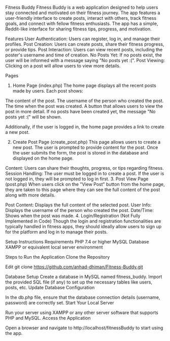 Fitness Buddy
Fitness Buddy is a web application designed to help users stay connected and motivated on their fitness journey. The app features a user-friendly interface to create posts, interact with others, track fitness goals, and connect with fellow fitness enthusiasts. The app has a simple, Reddit-like interface for sharing fitness tips, progress, and motivation.

Features
  User Authentication: Users can register, log in, and manage their profiles.
  Post Creation: Users can create posts, share their fitness progress, or provide tips.
  Post Interaction: Users can view recent posts, including the poster's username and time of creation.
  No Posts Yet: If no posts exist, the user will be informed with a message saying "No posts yet :(".
  Post Viewing: Clicking on a post will allow users to view more details.

Pages
  1. Home Page (index.php)
  The home page displays all the recent posts made by users. Each post shows:
  
  The content of the post.
  The username of the person who created the post.
  The time when the post was created.
  A button that allows users to view the post in more detail.
  If no posts have been created yet, the message "No posts yet :(" will be shown.
  
  Additionally, if the user is logged in, the home page provides a link to create a new post.
  
  2. Create Post Page (create_post.php)
  This page allows users to create a new post. The user is prompted to provide content for the post. Once the user submits the form, the post is stored in the database and displayed on the home page.
  
  Content: Users can share their thoughts, progress, or tips regarding fitness.
  Session Handling: The user must be logged in to create a post. If the user is not logged in, they will be prompted to log in first.
  3. Post View Page (post.php)
  When users click on the "View Post" button from the home page, they are taken to this page where they can see the full content of the post along with more details.
  
  Post Content: Displays the full content of the selected post.
  User Info: Displays the username of the person who created the post.
  Date/Time: Shows when the post was made.
  4. Login/Registration (Not Fully Implemented in Code)
  Though the login and registration functionalities are typically handled in fitness apps, they should ideally allow users to sign up for the platform and log in to manage their posts.
  
  Setup Instructions
  Requirements
  PHP 7.4 or higher
  MySQL Database
  XAMPP or equivalent local server environment
  
  Steps to Run the Application
  Clone the Repository

  Edit
  git clone https://github.com/anhad-dhiman/Fitness-Buddy.git


  Database Setup
    Create a database in MySQL named fitness_buddy.
    Import the provided SQL file (if any) to set up the necessary tables like users, posts, etc.
    Update Database Configuration

In the db.php file, ensure that the database connection details (username, password) are correctly set.
Start Your Local Server

Run your server using XAMPP or any other server software that supports PHP and MySQL.
Access the Application

Open a browser and navigate to http://localhost/fitnessBuddy to start using the app.

